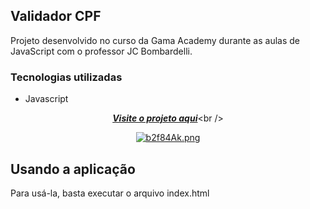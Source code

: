 ## Validador CPF 
Projeto desenvolvido no curso da Gama Academy durante as aulas de JavaScript com o professor JC Bombardelli. <br/>

### Tecnologias utilizadas
- Javascript


<div align="center"> 
  
[***Visite o projeto aqui***](https://validador-cpf.vercel.app/?)<br />

[![b2f84Ak.png](https://i.imgur.com/b2f84Ak.png)](https://imgur.com/b2f84Ak)
</div>

## Usando a aplicação
Para usá-la, basta executar o arquivo index.html

